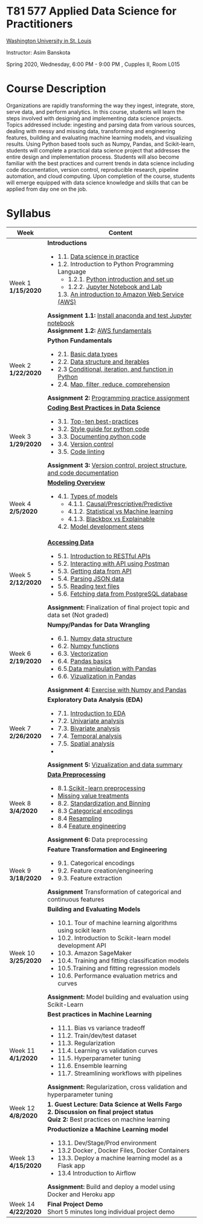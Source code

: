 # T81 577 Applied Data Science for Practitioners

[Washington University in St. Louis](https://wustl.edu/)

Instructor: Asim Banskota

Spring 2020, Wednesday, 6:00 PM - 9:00 PM , Cupples II, Room L015

# Course Description

Organizations are rapidly transforming the way they ingest, integrate, store, serve data, and perform
analytics. In this course, students will learn the steps involved with designing and implementing data
science projects. Topics addressed include: ingesting and parsing data from various sources, dealing with
messy and missing data, transforming and engineering features, building and evaluating machine learning models, and
visualizing results. Using Python based tools such as Numpy, Pandas, and Scikit-learn, students will
complete a practical data science project that addresses the entire design and implementation process.
Students will also become familiar with the best practices and current trends in data science including
code documentation, version control, reproducible research, pipeline automation, and cloud computing. Upon completion of the course, students will emerge equipped with data science knowledge and skills that can be applied from day one on the job.

# Syllabus

Week|Content
----|----
Week 1 <br> **1/15/2020** |**Introductions** <ul><li>1.1. [Data science in practice](weekly_materials/week1/docs/data-science-in-practice.md) <li> 1.2. Introduction to Python Programming Language <ul> <li> 1.2.1. [Python introduction and set up](weekly_materials/week1/docs/python-introduction-and-set-up.md) <li> 1.2.2. [Jupyter Notebook and Lab](weekly_materials/week1/docs/jupyter-notebook-and-lab.md)  </ul> 1.3. [An introduction to Amazon Web Service (AWS)](weekly_materials/week1/docs/an-introduction-to-aws.md) </ul>**Assignment 1.1:** [Install anaconda and test Jupyter notebook](weekly_materials/week1/assignments/assignment-1.md) <br>**Assignment 1.2:** [AWS fundamentals](weekly_materials/week1/assignments/assignment-2.md) </ul>
Week 2 <br> **1/22/2020** |**Python Fundamentals** <ul><li> 2.1. [Basic data types](weekly_materials/week2/notebooks/basic-data-types.ipynb) <li> 2.2. [Data structure and iterables](weekly_materials/week2/notebooks/data-structure-and-iterables.ipynb)<li> 2.3 [Conditional, iteration, and function in Python](weekly_materials/week2/notebooks/conditional_iteration_function.ipynb)<li>2.4. [Map, filter, reduce, comprehension](weekly_materials/week2/notebooks/map-filter-reduce-comprehension.ipynb) </ul>**Assignment 2:** [Programming practice assignment](weekly_materials/week2/assignments/assignment2.ipynb)</ul>
Week 3 <br> **1/29/2020** |[**Coding Best Practices in Data Science** ](weekly_materials/week3/docs/coding-best-practices-in-data-science.md)<ul><li> 3.1. [Top-ten best-practices](weekly_materials/week3/docs/top-ten-best-practices.md) <li> 3.2. [Style guide for python code](weekly_materials/week3/docs/style-guide-for-python-code.md) <li>3.3. [Documenting python code](weekly_materials/week3/docs/documenting-python-code.md) <li>3.4. [Version control](weekly_materials/week3/docs/version-control.md) <li>  3.5. [Code linting](weekly_materials/week3/notebooks/linting.ipynb) </ul>**Assignment 3:** [Version control, project structure, and code documentation](weekly_materials/week3/assignments/assignment3.md) </ul>
Week 4 <br> **2/5/2020** |[**Modeling Overview**](weekly_materials/week4/docs/overview.md) <ul><li> 4.1. [Types of models](weekly_materials/week4/docs/types-of-models.md) <ul><li> 4.1.1. [Causal/Prescriptive/Predictive](weekly_materials/week4/docs/types-by-purpose.md) <li> 4.1.2. [Statistical vs Machine learning](weekly_materials/week4/docs/types-by-framework.md) <li> 4.1.3. [Blackbox vs Explainable](weekly_materials/week4/docs/types-by-interpretability.md) </ul> 4.2. [Model development steps](weekly_materials/week4/docs/model-development-steps.md) </ul>
Week 5 <br> **2/12/2020**| [**Accessing Data**](weekly_materials/week5/docs/retrieving-data.md) <ul><li> 5.1. [Introduction to RESTful APIs](weekly_materials/week5/docs/intro-to-web-api.md) <li> 5.2. [Interacting with API using Postman](weekly_materials/week5/docs/postman.md) <li> 5.3. [Getting data from API](weekly_materials/week5/notebooks/accessing-data-with-requests.ipynb) <li> 5.4. [Parsing JSON data](weekly_materials/week5/notebooks/parsing-json.ipynb) <li> 5.5. [Reading text files](weekly_materials/week5/docs/read-text-files.md) <li> 5.6. [Fetching data from PostgreSQL database](weekly_materials/week5/docs/accessing-data-from-postgres.md) </ul> **Assignment:** Finalization of final project topic and data set (Not graded)</ul>
Week 6 <br> **2/19/2020**| **Numpy/Pandas for Data Wrangling** <ul><li> 6.1. [Numpy data structure](weekly_materials/week6/notebooks/numpy-data-structure.ipynb) <li> 6.2. [Numpy functions](weekly_materials/week6/notebooks/numpy-functions.ipynb) <li> 6.3. [Vectorization](weekly_materials/week6/notebooks/vectorization.ipynb) <li> 6.4. [Pandas basics](weekly_materials/week6/notebooks/pandas-basics.ipynb) <li> 6.5.[Data manipulation with Pandas](weekly_materials/week6/notebooks/data-manipulation-with-pandas.ipynb) <li> 6.6. [Vizualization in Pandas](pandas-vizualization.ipynb) </ul> **Assignment 4:** [Exercise with Numpy and Pandas](weekly_materials/week6/assignment/assignment4.ipynb) </ul>
Week 7 <br> **2/26/2020**| **Exploratory Data Analysis (EDA)** <ul><li> 7.1. [Introduction to EDA](weekly_materials/week7/docs/eda.md) <li> 7.2. [Univariate analysis](weekly_materials/week7/notebooks/eda-univariate.ipynb) <li> 7.3. [Bivariate analysis](weekly_materials/week7/notebooks/eda-bivariate.ipynb) <li> 7.4. [Temporal analysis](weekly_materials/week7/notebooks/temporal-eda.ipynb) <li> 7.5. [Spatial analysis](https://nbviewer.jupyter.org/github/abanskota/t81_577_data_science/blob/master/weekly_materials/week7/notebooks/geo-visualization-folium.ipynb) <li> </ul> **Assignment 5:** [Vizualization and data summary](weekly_materials/week7/assignment/assignment5.md) </ul>
Week 8 <br> **3/4/2020**| [**Data Preprocessing**](weekly_materials/week8/docs/preprocessing.md) <ul><li> 8.1.[Scikit-learn preprocessing](weekly_materials/week8/docs/intro-to-scikit-learn.md)<li> [Missing value treatments](weekly_materials/week8/docs/missing-value.md) <li> 8.2. [Standardization and Binning](weekly_materials/week8/docs/std-bin.md) <li> 8.3 [Categorical encodings](weekly_materials/week8/notebooks/categorical-encoding.ipynb) <li> 8.4 [Resampling](https://nbviewer.jupyter.org/github/abanskota/t81_577_data_science/blob/master/weekly_materials/week8/notebooks/resample.ipynb) <li> 8.4 [Feature engineering](weekly_materials/week8/docs/feature-engineering.md) </ul>**Assignment 6:** Data preprocessing </ul>
Week 9 <br> **3/18/2020** | **Feature Transformation and Engineering** <ul><li> 9.1. Categorical encodings <li> 9.2. Feature creation/engineering <li> 9.3. Feature extraction </ul> **Assignment** Transformation of categorical and continuous features </ul>
Week 10 <br> **3/25/2020** |**Building and Evaluating Models** <ul><li>10.1. Tour of machine learning algorithms using scikit learn <li> 10.2. Introduction to Scikit-learn model development API <li> 10.3. Amazon SageMaker <li> 10.4. Training and fitting classification models <li> 10.5.Training and fitting regression models <li> 10.6. Performance evaluation metrics and curves </ul> **Assignment:** Model building and evaluation using Scikit-Learn </ul>
Week 11 <br> **4/1/2020** | **Best practices in Machine Learning** <ul><li> 11.1. Bias vs variance tradeoff <li> 11.2. Train/dev/test dataset <li> 11.3. Regularization <li> 11.4. Learning vs validation curves <li> 11.5. Hyperparameter tuning <li> 11.6. Ensemble learning <li> 11.7. Streamlining workflows with pipelines </ul> **Assignment:** Regularization, cross validation and hyperparameter tuning </ul>
Week 12 <br> **4/8/2020** | **1. Guest Lecture: Data Science at Wells Fargo** <br> **2. Discussion on final project status** <br> **Quiz 2:** Best practices on machine learning 
Week 13 <br> **4/15/2020** | **Productionize a Machine Learning model** <ul><li> 13.1. Dev/Stage/Prod environment <li> 13.2 Docker , Docker Files, Docker Containers <li> 13.3. Deploy a machine learning model as a Flask app <li> 13.4 Introduction to Airflow </ul> **Assignment:** Build and deploy a model using Docker and Heroku app </ul>
Week 14 <br> **4/22/2020** | **Final Project Demo** <br> Short 5 minutes long individual project demo
